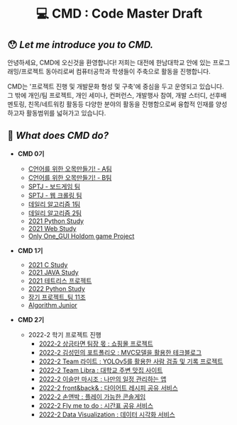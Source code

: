 <div align ="center">
    <h1>💻 CMD : Code Master Draft</h1>
</div>

## 😯 *Let me introduce you to CMD.*
안녕하세요, CMD에 오신것을 환영합니다!
저희는 대전에 한남대학교 안에 있는 프로그래밍/프로젝트 동아리로써 컴퓨터공학과 학생들이 주축으로 활동을 진행합니다.
  
CMD는 '프로젝트 진행 및 개발문화 형성 및 구축'에 중심을 두고 운영되고 있습니다.  
그 밖에 개인/팀 프로젝트, 개인 세미나, 컨퍼런스, 개발행사 참여, 개발 스터디, 선후배 멘토링, 친목/네트워킹 활동등 다양한 분야의 활동을 진행함으로써 융합적 인재를 양성하고자 활동범위를 넓혀가고 있습니다. 

## 😤 *What does CMD do?*
- **CMD 0기**
    - [C언어를 위한 오목만들기! - A팀](https://github.com/Team-CMD/StarterSeason_Winter_Team_A)
    - [C언어를 위한 오목만들기! - B팀](https://github.com/Team-CMD/StarterSeason_Winter_Team_B)
    - [SPTJ - 보드게임 팀](https://github.com/Team-CMD/SPTJ_BoardGame)
    - [SPTJ - 웹 크롤링 팀](https://github.com/Team-CMD/SPTJ_Web-Crawling)
    - [데일리 알고리즘 1팀](https://github.com/Team-CMD/Daily_Algorithm-Study)
    - [데일리 알고리즘 2팀](https://github.com/Team-CMD/Daily_Algorithm-Study2)
    - [2021 Python Study](https://github.com/Team-CMD/2021-CMD-Python_Language)
    - [2021 Web Study](https://github.com/Team-CMD/Web_Study)
    - [Only One_GUI Holdom game Project](https://github.com/Team-CMD/Only-One)  
    
- **CMD 1기**
    - [2021 C Study](https://github.com/Team-CMD/2021-CMD-C_Language)
    - [2021 JAVA Study](https://github.com/Team-CMD/JAVA_STUDY)
    - [2021 테트리스 프로젝트](https://github.com/Team-CMD/2021_TETRIS)
    - [2022 Python Study](https://github.com/Team-CMD/2022-python-study) 
    - [장기 프로젝트_팀 11조](https://github.com/Team-CMD/Project-team11)
    - [Algorithm Junior](https://github.com/Team-CMD/algorithm-junior)  
    
- **CMD 2기**  
    - 2022-2 학기 프로젝트 진행
        - [2022-2 상금타면 팀장 몫 : 쇼핑몰 프로젝트](https://github.com/Team-CMD/Leader-have-money)
        - [2022-2 김성민의 포트폴리오 : MVC모델을 활용한 테크블로그](https://github.com/Team-CMD/Sungmins-Portfolio)  
        - [2022-2 Team 라이트 : YOLOv5를 활용한 사람 검출 및 기록 프로젝트](https://github.com/Team-CMD/Team-Light)  
        - [2022-2 Team Libra : 대학교 주변 맛집 사이트](https://github.com/Team-CMD/Team-Libra)
        - [2022-2 이슬만 마시조 : 나만의 일정 관리하는 앱](https://github.com/Team-CMD/Only-drink-the-dew)
        - [2022-2 front&back& : 다이어트 레시피 공유 서비스](https://github.com/Team-CMD/Living-Food)
        - [2022-2 손앤박 : 플레이 가능한 콘솔게임](https://github.com/Team-CMD/Let-s-Packman)
        - [2022-2 Fly me to do : 시간표 공유 서비스](https://github.com/Team-CMD/Fly-me-to-do)
        - [2022-2 Data Visualization : 데이터 시각화 서비스](https://github.com/Team-CMD/Data_Visualization)
